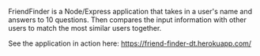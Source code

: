 FriendFinder is a Node/Express application that takes in a user's name and answers to 10 questions. Then compares the input information with other users to match the most similar users together.

See the application in action here: https://friend-finder-dt.herokuapp.com/

